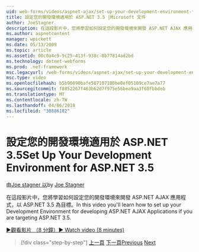 ```yaml
---
uid: web-forms/videos/aspnet-ajax/set-up-your-development-environment-for-aspnet-35
title: 設定您的開發環境適用於 ASP.NET 3.5 |Microsoft 文件
author: JoeStagner
description: 在這段影片中，您將學習如何設定您的開發環境來開發 ASP.NET AJAX 應用程式，以 ASP.NET 3.5 為目標。
ms.author: aspnetcontent
manager: wpickett
ms.date: 05/13/2009
ms.topic: article
ms.assetid: 00c0a4c9-5c25-413f-938c-8b77814ad2bd
ms.technology: dotnet-webforms
ms.prod: .net-framework
msc.legacyurl: /web-forms/videos/aspnet-ajax/set-up-your-development-environment-for-aspnet-35
msc.type: video
ms.openlocfilehash: b5b90890bafe507107180be8ef05189ce7ae7a77
ms.sourcegitcommit: f8852267f463b62d7f975e56bea9aa3f68fbbdeb
ms.translationtype: MT
ms.contentlocale: zh-TW
ms.lasthandoff: 04/06/2018
ms.locfileid: "30886182"
---
```

<a name="set-up-your-development-environment-for-aspnet-35"></a><span data-ttu-id="512ca-103">設定您的開發環境適用於 ASP.NET 3.5</span><span class="sxs-lookup"><span data-stu-id="512ca-103">Set Up Your Development Environment for ASP.NET 3.5</span></span>
====================
<span data-ttu-id="512ca-104">由[Joe stagner 以](https://github.com/JoeStagner)</span><span class="sxs-lookup"><span data-stu-id="512ca-104">by [Joe Stagner](https://github.com/JoeStagner)</span></span>

<span data-ttu-id="512ca-105">在這段影片中，您將學習如何設定您的開發環境來開發 ASP.NET AJAX 應用程式，以 ASP.NET 3.5 為目標。</span><span class="sxs-lookup"><span data-stu-id="512ca-105">In this video you'll learn how to set up your Development Environment for developing ASP.NET AJAX Applications if you are targeting ASP.NET 3.5.</span></span>

[<span data-ttu-id="512ca-106">&#9654;觀看影片 （8 分鐘）</span><span class="sxs-lookup"><span data-stu-id="512ca-106">&#9654; Watch video (8 minutes)</span></span>](https://channel9.msdn.com/Blogs/ASP-NET-Site-Videos/set-up-your-development-environment-for-aspnet-35)

> [!div class="step-by-step"]
> <span data-ttu-id="512ca-107">[上一頁](how-to-dynamically-add-controls-to-a-web-page.md)
> [下一頁](set-up-your-development-environment-for-aspnet-20.md)</span><span class="sxs-lookup"><span data-stu-id="512ca-107">[Previous](how-to-dynamically-add-controls-to-a-web-page.md)
[Next](set-up-your-development-environment-for-aspnet-20.md)</span></span>

